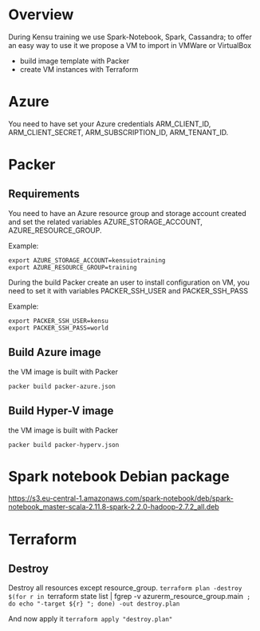 # Overview

During Kensu training we use Spark-Notebook, Spark, Cassandra; to offer an easy way to use it we propose a VM to import in VMWare or VirtualBox

- build image template with Packer
- create VM instances with Terraform

# Azure
You need to have set your Azure credentials ARM_CLIENT_ID, ARM_CLIENT_SECRET, ARM_SUBSCRIPTION_ID, ARM_TENANT_ID.

# Packer
## Requirements
You need to have an Azure resource group and storage account created and set the related variables AZURE_STORAGE_ACCOUNT, AZURE_RESOURCE_GROUP.

Example:
```
export AZURE_STORAGE_ACCOUNT=kensuiotraining
export AZURE_RESOURCE_GROUP=training
```

During the build Packer create an user to install configuration on VM, you need to set it with variables PACKER_SSH_USER and PACKER_SSH_PASS

Example:
```
export PACKER_SSH_USER=kensu
export PACKER_SSH_PASS=world
```


## Build Azure image
the VM image is built with Packer

```
packer build packer-azure.json
```

## Build Hyper-V image
the VM image is built with Packer

```
packer build packer-hyperv.json
```

# Spark notebook Debian package
https://s3.eu-central-1.amazonaws.com/spark-notebook/deb/spark-notebook_master-scala-2.11.8-spark-2.2.0-hadoop-2.7.2_all.deb

# Terraform

## Destroy
Destroy all resources except resource_group.
`terraform plan -destroy $(for r in `terraform state list | fgrep -v azurerm_resource_group.main` ; do echo "-target ${r} "; done) -out destroy.plan`

And now apply it
`terraform apply "destroy.plan"`

